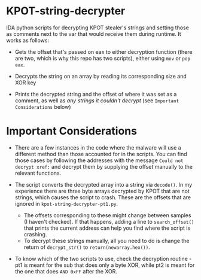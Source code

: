 # KPOT-string-decrypter

IDA python scripts for decrypting KPOT stealer's strings and setting those as comments next to the var that would receive them during runtime. It works as follows:

- Gets the offset that's passed on eax to either decryption function (there are two, which is why this repo has two scripts), either using `mov` or `pop eax`.

- Decrypts the string on an array by reading its corresponding size and XOR key

- Prints the decrypted string and the offset of where it was set as a comment, as well as *any strings it couldn't decrypt* (see `Important Considerations` below)

# Important Considerations

- There are a few instances in the code where the malware will use a different method than those accounted for in the scripts. You can find those cases by following the addresses with the message `Could not decrypt xref:` and decrypt them by supplying the offset manually to the relevant functions.

- The script converts the decrypted array into a string via `decode()`. In my experience there are three byte arrays decrypted by KPOT that are not strings, which causes the script to crash. These are the offsets that are ignored in `kpot-string-decrypter-pt1.py`.
	- The offsets corresponding to these might change between samples (I haven't checked). If that happens, adding a line to `search_offset()` that prints the current address can help you find where the script is crashing.
	- To decrypt these strings manually, all you need to do is change the return of `decrypt_str()` to `return(newarray.hex())`.

- To know which of the two scripts to use, check the decryption routine - pt1 is meant for the sub that does only a byte XOR, while pt2 is meant for the one that does `AND 0xFF` after the XOR.